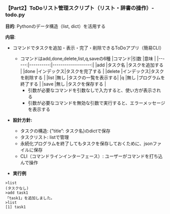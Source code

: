 ### 【Part2】ToDoリスト管理スクリプト（リスト・辞書の操作）- todo.py

**目的**: Pythonのデータ構造（list, dict）を活用する

**内容**:

- コマンドでタスクを追加・表示・完了・削除できるToDoアプリ（簡易CLI）
    - コマンドはadd,done,delete,list,q,saveの6種
        |コマンド|引数       |意味                |
        |------:|----------:|-------------------:|
        |add    |タスク名    |タスクを追加する     |
        |done   |インデックス|タスクを完了する     |
        |delete |インデックス|タスクを削除する     |
        |list   |無し       |タスクの一覧を表示する|
        |q      |無し       |プログラムを終了する  |
        |save   |無し       |タスクを保存する     |
        - 引数が必要なコマンドを引数なしで入力すると、使い方が表示される
        - 引数が必要なコマンドを無効な引数で実行すると、エラーメッセージを表示する

- **設計方針:**
    - タスクの構造: {”title”: タスク名}のdictで保存
    - タスクリスト: listで管理
    - 永続化プログラムを終了してもタスクを保存しておくために、jsonファイルに保存
    - CLI（コマンドラインインターフェース）: ユーザーがコマンドを打ち込んで操作
- **実行例**
```
>list
(タスクなし)
>add task1
「task1」を追加しました。
>list
[1] task1
```